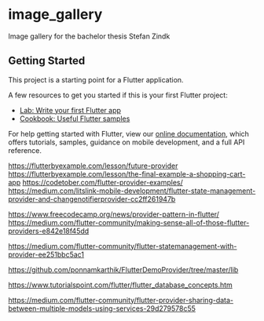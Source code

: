 # image_gallery

Image gallery for the bachelor thesis Stefan Zindk

## Getting Started

This project is a starting point for a Flutter application.

A few resources to get you started if this is your first Flutter project:

- [Lab: Write your first Flutter app](https://flutter.dev/docs/get-started/codelab)
- [Cookbook: Useful Flutter samples](https://flutter.dev/docs/cookbook)

For help getting started with Flutter, view our
[online documentation](https://flutter.dev/docs), which offers tutorials,
samples, guidance on mobile development, and a full API reference.


https://flutterbyexample.com/lesson/future-provider
https://flutterbyexample.com/lesson/the-final-example-a-shopping-cart-app
https://codetober.com/flutter-provider-examples/
https://medium.com/litslink-mobile-development/flutter-state-management-provider-and-changenotifierprovider-cc2ff261947b

https://www.freecodecamp.org/news/provider-pattern-in-flutter/
https://medium.com/flutter-community/making-sense-all-of-those-flutter-providers-e842e18f45dd


https://medium.com/flutter-community/flutter-statemanagement-with-provider-ee251bbc5ac1

https://github.com/ponnamkarthik/FlutterDemoProvider/tree/master/lib



https://www.tutorialspoint.com/flutter/flutter_database_concepts.htm

https://medium.com/flutter-community/flutter-provider-sharing-data-between-multiple-models-using-services-29d279578c55